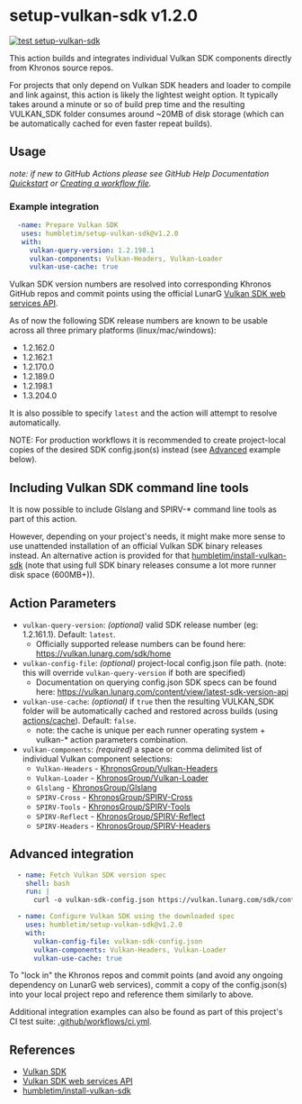 # setup-vulkan-sdk v1.2.0

[![test setup-vulkan-sdk](https://github.com/humbletim/setup-vulkan-sdk/actions/workflows/ci.yml/badge.svg?branch=main)](https://github.com/humbletim/setup-vulkan-sdk/actions/workflows/ci.yml)

This action builds and integrates individual Vulkan SDK components directly from Khronos source repos.

For projects that only depend on Vulkan SDK headers and loader to compile and link against, this action is likely the lightest weight option. It typically takes around a minute or so of build prep time and the resulting VULKAN_SDK folder consumes around ~20MB of disk storage (which can be automatically cached for even faster repeat builds).

## Usage

_note: if new to GitHub Actions please see GitHub Help Documentation [Quickstart](https://docs.github.com/en/actions/quickstart) or [Creating a workflow file](https://docs.github.com/en/actions/using-workflows#creating-a-workflow-file)._

### Example integration

```yaml
  -name: Prepare Vulkan SDK
   uses: humbletim/setup-vulkan-sdk@v1.2.0
   with:
     vulkan-query-version: 1.2.198.1
     vulkan-components: Vulkan-Headers, Vulkan-Loader
     vulkan-use-cache: true
```

Vulkan SDK version numbers are resolved into corresponding Khronos GitHub repos and commit points using the official LunarG [Vulkan SDK web services API](https://vulkan.lunarg.com/content/view/latest-sdk-version-api).

As of now the following SDK release numbers are known to be usable across all three primary platforms (linux/mac/windows):
- 1.2.162.0
- 1.2.162.1
- 1.2.170.0
- 1.2.189.0
- 1.2.198.1
- 1.3.204.0

It is also possible to specify `latest` and the action will attempt to resolve automatically.

NOTE: For production workflows it is recommended to create project-local copies of the desired SDK config.json(s) instead (see [Advanced](#Advanced-integration) example below).

## Including Vulkan SDK command line tools

It is now possible to include Glslang and SPIRV-* command line tools as part of this action.

However, depending on your project's needs, it might make more sense to use unattended installation of an official Vulkan SDK binary releases instead. An alternative action is provided for that [humbletim/install-vulkan-sdk](https://github.com/marketplace/actions/install-vulkan-sdk) (note that using full SDK binary releases consume a lot more runner disk space (600MB+)).

## Action Parameters

- `vulkan-query-version`: *(optional)* valid SDK release number (eg: 1.2.161.1). Default: `latest`.
    - Officially supported release numbers can be found here: https://vulkan.lunarg.com/sdk/home
- `vulkan-config-file`: *(optional)* project-local config.json file path. (note: this will override `vulkan-query-version` if both are specified)
    - Documentation on querying config.json SDK specs can be found here: https://vulkan.lunarg.com/content/view/latest-sdk-version-api
- `vulkan-use-cache`: *(optional)* if `true` then the resulting VULKAN_SDK folder will be automatically cached and restored across builds (using [actions/cache](https://github.com/actions/cache)). Default: `false`.
    - note: the cache is unique per each runner operating system + vulkan-* action parameters combination.
- `vulkan-components`: *(required)* a space or comma delimited list of individual Vulkan component selections:
    - `Vulkan-Headers` - [KhronosGroup/Vulkan-Headers](https://github.com/KhronosGroup/Vulkan-Headers)
    - `Vulkan-Loader` - [KhronosGroup/Vulkan-Loader](https://github.com/KhronosGroup/Vulkan-Loader)
    - `Glslang` - [KhronosGroup/Glslang](https://github.com/KhronosGroup/Glslang)
    - `SPIRV-Cross` - [KhronosGroup/SPIRV-Cross](https://github.com/KhronosGroup/SPIRV-Cross)
    - `SPIRV-Tools` - [KhronosGroup/SPIRV-Tools](https://github.com/KhronosGroup/SPIRV-Tools)
    - `SPIRV-Reflect` - [KhronosGroup/SPIRV-Reflect](https://github.com/KhronosGroup/SPIRV-Reflect)
    - `SPIRV-Headers` - [KhronosGroup/SPIRV-Headers](https://github.com/KhronosGroup/SPIRV-Headers)

## Advanced integration

```yaml
  - name: Fetch Vulkan SDK version spec
    shell: bash
    run: |
      curl -o vulkan-sdk-config.json https://vulkan.lunarg.com/sdk/config/1.2.198.1/linux/config.json

  - name: Configure Vulkan SDK using the downloaded spec
    uses: humbletim/setup-vulkan-sdk@v1.2.0
    with:
      vulkan-config-file: vulkan-sdk-config.json
      vulkan-components: Vulkan-Headers, Vulkan-Loader
      vulkan-use-cache: true
```

To "lock in" the Khronos repos and commit points (and avoid any ongoing dependency on LunarG web services), commit a copy of the config.json(s) into your local project repo and reference them similarly to above.

Additional integration examples can also be found as part of this project's CI test suite: [.github/workflows/ci.yml](.github/workflows/ci.yml).

## References
- [Vulkan SDK](https://www.lunarg.com/vulkan-sdk/)
- [Vulkan SDK web services API](https://vulkan.lunarg.com/content/view/latest-sdk-version-api)
- [humbletim/install-vulkan-sdk](https://github.com/humbletim/install-vulkan-sdk)

